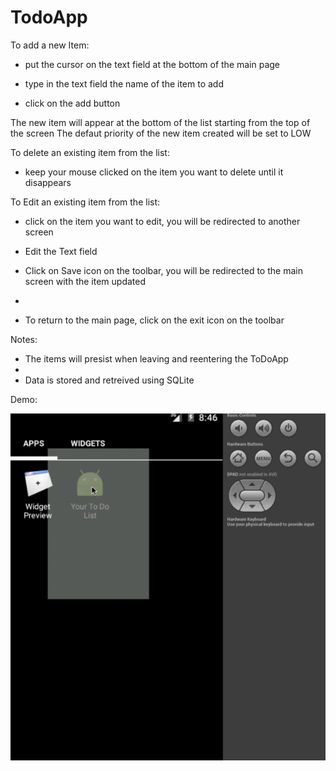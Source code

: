 # TodoApp

To add a new Item:

- put the cursor on the text field at the bottom of the main page

- type in the text field the name of the item to add

- click on the add button

The new item will appear at the bottom of the list starting from the top of the screen
The defaut priority of the new item created will be set to LOW

To delete an existing item from the list:

- keep your mouse clicked on the item you want to delete until it disappears

To Edit an existing item from the list:

- click on the item you want to edit, you will be redirected to another screen

- Edit the Text field

- Click on Save icon on the toolbar, you will be redirected to the main screen with the item updated
- 
- To return to the main page, click on the exit icon on the toolbar

Notes:

- The items will presist when leaving and reentering the ToDoApp
- 
- Data is stored and retreived using SQLite

Demo:


![alt tag](https://github.com/patrick007/ToDoApp/blob/master/app/src/main/res/demo/demo2.gif)


